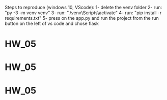 Steps to reproduce (windows 10, VScode):
1- delete the venv folder
2- run: "py -3 -m venv venv"
3- run: ".\venv\Scripts\activate"
4- run: "pip install -r requirements.txt"
5- press on the app.py and run the project from the run button on the left of vs code and chose flask
# HW_05
# HW_05
# HW_05
